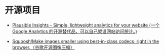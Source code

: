 
# 开源项目

- [Plausible Insights - Simple, lightweight analytics for your website (一个 Google Analytics 的开源替代品，可以自己架设网站访问统计。)](https://github.com/plausible-insights/plausible)

- [Squoosh!Make images smaller using best-in-class codecs, right in the browser.（谷歌开源图像压缩）](https://github.com/GoogleChromeLabs/squoosh)